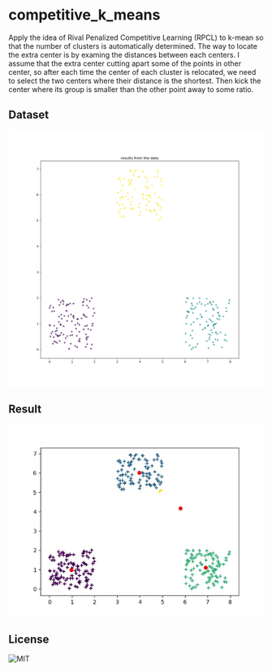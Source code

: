 # competitive_k_means
Apply the idea of Rival Penalized Competitive Learning (RPCL) to k-mean
so that the number of clusters is automatically determined. The way to locate the extra center is by
examing the distances between each centers. I assume that the extra center cutting apart some of the points in other center, so after each time the center of
each cluster is relocated, we need to select the two centers where their distance
is the shortest. Then kick the center where its group is smaller than the other
point away to some ratio. 

## Dataset
![three-cluster dataset](https://github.com/QLightman/competitive_k_means/blob/master/data.png)
## Result
![three-cluster dataset result](https://github.com/QLightman/competitive_k_means/blob/master/iterations/6interations.jpg)

## License
![MIT](https://github.com/QLightman/k-means/blob/master/LICENSE)
